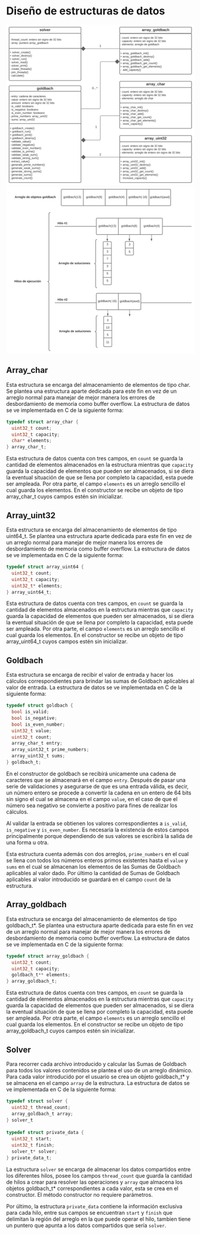 # **Diseño de estructuras de datos**

![Diagrama UML](goldbach_structures.svg "Diagrama UML")
![Diagrama explicativo](explanatory_diagram.svg "Diagrama explicativo")

## Array_char

Esta estructura se encarga del almacenamiento de elementos de tipo char. Se plantea una estructura aparte dedicada para este fin en vez de un arreglo normal para manejar de mejor manera los errores de desbordamiento de memoria como buffer overflow. La estructura de datos se ve implementada en C de la siguiente forma:

```C
typedef struct array_char {
  uint32_t count;
  uint32_t capacity;
  char* elements;
} array_char_t;
```

Esta estructura de datos cuenta con tres campos, en ```count``` se guarda la cantidad de elementos almacenados en la estructura mientras que ```capacity``` guarda la capacidad de elementos que pueden ser almacenados, si se diera la eventual situación de que se llena por completo la capacidad, esta puede ser ampleada. Por otra parte, el campo ```elements``` es un arreglo sencillo el cual guarda los elementos. En el constructor se recibe un objeto de tipo array_char_t cuyos campos estén sin inicializar.
## Array_uint32

Esta estructura se encarga del almacenamiento de elementos de tipo uint64_t. Se plantea una estructura aparte dedicada para este fin en vez de un arreglo normal para manejar de mejor manera los errores de desbordamiento de memoria como buffer overflow. La estructura de datos se ve implementada en C de la siguiente forma:

```C
typedef struct array_uint64 {
  uint32_t count;
  uint32_t capacity;
  uint32_t* elements;
} array_uint64_t;
```

Esta estructura de datos cuenta con tres campos, en ```count``` se guarda la cantidad de elementos almacenados en la estructura mientras que ```capacity``` guarda la capacidad de elementos que pueden ser almacenados, si se diera la eventual situación de que se llena por completo la capacidad, esta puede ser ampleada. Por otra parte, el campo ```elements``` es un arreglo sencillo el cual guarda los elementos. En el constructor se recibe un objeto de tipo array_uint64_t cuyos campos estén sin inicializar.

## Goldbach

Esta estructura se encarga de recibir el valor de entrada y hacer los cálculos correspondientes para brindar las sumas de Goldbach aplicables al valor de entrada. La estructura de datos se ve implementada en C de la siguiente forma:

```C
typedef struct goldbach {
  bool is_valid;
  bool is_negative;
  bool is_even_number;
  uint32_t value;
  uint32_t count;
  array_char_t entry;
  array_uint32_t prime_numbers;
  array_uint32_t sums;
} goldbach_t;
```

En el constructor de goldbach se recibirá unicamente una cadena de caracteres que se almacenará en el campo ```entry```. Después de pasar una serie de validaciones y asegurarse de que es una entrada válida, es decir, un número entero se procede a convertir la cadena en un entero de 64 bits sin signo el cual se almacena en el campo ```value```, en el caso de que el número sea negativo se convierte a positivo para fines de realizar los cálculos.

Al validar la entrada se obtienen los valores correspondientes a ```is_valid```, ```is_negative``` y ```is_even_number```. Es necesaria la existencia de estos campos principalmente porque dependiendo de sus valores se escribirá la salida de una forma u otra.

Esta estructura cuenta además con dos arreglos, ```prime_numbers``` en el cual se llena con todos los números enteros primos existentes hasta el ```value``` y ```sums``` en el cual se almacenan los elementos de las Sumas de Goldbach aplicables al valor dado. Por último la cantidad de Sumas de Goldbach aplicables al valor introducido se guardará en el campo ```count``` de la estructura.

## Array_goldbach

Esta estructura se encarga del almacenamiento de elementos de tipo goldbach_t*. Se plantea una estructura aparte dedicada para este fin en vez de un arreglo normal para manejar de mejor manera los errores de desbordamiento de memoria como buffer overflow. La estructura de datos se ve implementada en C de la siguiente forma:

```C
typedef struct array_goldbach {
  uint32_t count;
  uint32_t capacity;
  goldbach_t** elements;
} array_goldbach_t;
```

Esta estructura de datos cuenta con tres campos, en ```count``` se guarda la cantidad de elementos almacenados en la estructura mientras que ```capacity``` guarda la capacidad de elementos que pueden ser almacenados, si se diera la eventual situación de que se llena por completo la capacidad, esta puede ser ampleada. Por otra parte, el campo ```elements``` es un arreglo sencillo el cual guarda los elementos. En el constructor se recibe un objeto de tipo array_goldbach_t cuyos campos estén sin inicializar.

## Solver

Para recorrer cada archivo introducido y calcular las Sumas de Goldbach para todos los valores contenidos se plantea el uso de un arreglo dinámico. Para cada valor introducido por el usuario se crea un objeto goldbach_t* y se almacena en el campo ```array``` de la estructura. La estructura de datos se ve implementada en C de la siguiente forma:

```C
typedef struct solver {
  uint32_t thread_count;
  array_goldbach_t array;
} solver_t

typedef struct private_data {
  uint32_t start;
  uint32_t finish;
  solver_t* solver;
} private_data_t;
```

La estructura ```solver``` se encarga de almacenar los datos compartidos entre los diferentes hilos, posee los campos ```thread_count``` que guarda la cantidad de hilos a crear para resolver las operaciones y ```array``` que almacena los objetos goldbach_t* correspondientes a cada valor, esta se crea en el constructor. El método constructor no requiere parámetros.

Por último, la estructura ```private_data``` contiene la información exclusiva para cada hilo, entre sus campos se encuentran ```start``` y ```finish``` que delimitan la región del arreglo en la que puede operar el hilo, tambien tiene un puntero que apunta a los datos compartidos que sería ```solver```.